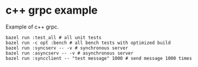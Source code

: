 # c++ grpc example

Example of c++ grpc.

```
bazel run :test_all # all unit tests
bazel run -c opt :bench # all bench tests with optimized build
bazel run :syncserv -- -v # synchronous server
bazel run :asyncserv -- -v # asynchronous server
bazel run :syncclient -- "test message" 1000 # send message 1000 times
```
